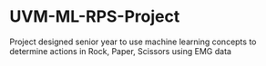 # UVM-ML-RPS-Project
Project designed senior year to use machine learning concepts to determine actions in Rock, Paper, Scissors using EMG data
